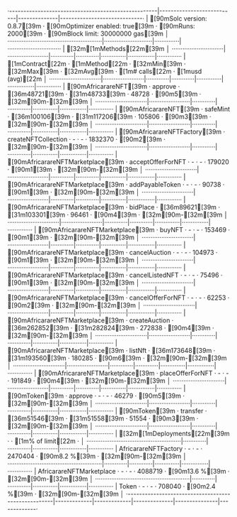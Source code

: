 ·----------------------------------------------------|---------------------------|--------------|-----------------------------·
|                [90mSolc version: 0.8.7[39m                 ·  [90mOptimizer enabled: true[39m  ·  [90mRuns: 2000[39m  ·  [90mBlock limit: 30000000 gas[39m  │
·····················································|···························|··············|······························
|  [32m[1mMethods[22m[39m                                                                                                                    │
·····························|·······················|·············|·············|··············|···············|··············
|  [1mContract[22m                  ·  [1mMethod[22m               ·  [32mMin[39m        ·  [32mMax[39m        ·  [32mAvg[39m         ·  [1m# calls[22m      ·  [1musd (avg)[22m  │
·····························|·······················|·············|·············|··············|···············|··············
|  [90mAfricarareNFT[39m             ·  approve              ·      [36m48721[39m  ·      [31m48733[39m  ·       48728  ·            [90m5[39m  ·          [32m[90m-[32m[39m  │
·····························|·······················|·············|·············|··············|···············|··············
|  [90mAfricarareNFT[39m             ·  safeMint             ·     [36m100106[39m  ·     [31m117206[39m  ·      105806  ·            [90m3[39m  ·          [32m[90m-[32m[39m  │
·····························|·······················|·············|·············|··············|···············|··············
|  [90mAfricarareNFTFactory[39m      ·  createNFTCollection  ·          -  ·          -  ·     1832370  ·            [90m2[39m  ·          [32m[90m-[32m[39m  │
·····························|·······················|·············|·············|··············|···············|··············
|  [90mAfricarareNFTMarketplace[39m  ·  acceptOfferForNFT    ·          -  ·          -  ·      179020  ·            [90m1[39m  ·          [32m[90m-[32m[39m  │
·····························|·······················|·············|·············|··············|···············|··············
|  [90mAfricarareNFTMarketplace[39m  ·  addPayableToken      ·          -  ·          -  ·       90738  ·            [90m1[39m  ·          [32m[90m-[32m[39m  │
·····························|·······················|·············|·············|··············|···············|··············
|  [90mAfricarareNFTMarketplace[39m  ·  bidPlace             ·      [36m89621[39m  ·     [31m103301[39m  ·       96461  ·            [90m4[39m  ·          [32m[90m-[32m[39m  │
·····························|·······················|·············|·············|··············|···············|··············
|  [90mAfricarareNFTMarketplace[39m  ·  buyNFT               ·          -  ·          -  ·      153469  ·            [90m1[39m  ·          [32m[90m-[32m[39m  │
·····························|·······················|·············|·············|··············|···············|··············
|  [90mAfricarareNFTMarketplace[39m  ·  cancelAuction        ·          -  ·          -  ·      104973  ·            [90m1[39m  ·          [32m[90m-[32m[39m  │
·····························|·······················|·············|·············|··············|···············|··············
|  [90mAfricarareNFTMarketplace[39m  ·  cancelListedNFT      ·          -  ·          -  ·       75496  ·            [90m1[39m  ·          [32m[90m-[32m[39m  │
·····························|·······················|·············|·············|··············|···············|··············
|  [90mAfricarareNFTMarketplace[39m  ·  cancelOfferForNFT    ·          -  ·          -  ·       62253  ·            [90m2[39m  ·          [32m[90m-[32m[39m  │
·····························|·······················|·············|·············|··············|···············|··············
|  [90mAfricarareNFTMarketplace[39m  ·  createAuction        ·     [36m262852[39m  ·     [31m282824[39m  ·      272838  ·            [90m4[39m  ·          [32m[90m-[32m[39m  │
·····························|·······················|·············|·············|··············|···············|··············
|  [90mAfricarareNFTMarketplace[39m  ·  listNft              ·     [36m173648[39m  ·     [31m193560[39m  ·      180285  ·            [90m6[39m  ·          [32m[90m-[32m[39m  │
·····························|·······················|·············|·············|··············|···············|··············
|  [90mAfricarareNFTMarketplace[39m  ·  placeOfferForNFT     ·          -  ·          -  ·      191849  ·            [90m4[39m  ·          [32m[90m-[32m[39m  │
·····························|·······················|·············|·············|··············|···············|··············
|  [90mToken[39m                     ·  approve              ·          -  ·          -  ·       46279  ·            [90m5[39m  ·          [32m[90m-[32m[39m  │
·····························|·······················|·············|·············|··············|···············|··············
|  [90mToken[39m                     ·  transfer             ·      [36m51546[39m  ·      [31m51558[39m  ·       51554  ·            [90m3[39m  ·          [32m[90m-[32m[39m  │
·····························|·······················|·············|·············|··············|···············|··············
|  [32m[1mDeployments[22m[39m                                       ·                                          ·  [1m% of limit[22m   ·             │
·····················································|·············|·············|··············|···············|··············
|  AfricarareNFTFactory                              ·          -  ·          -  ·     2470404  ·        [90m8.2 %[39m  ·          [32m[90m-[32m[39m  │
·····················································|·············|·············|··············|···············|··············
|  AfricarareNFTMarketplace                          ·          -  ·          -  ·     4088719  ·       [90m13.6 %[39m  ·          [32m[90m-[32m[39m  │
·····················································|·············|·············|··············|···············|··············
|  Token                                             ·          -  ·          -  ·      708040  ·        [90m2.4 %[39m  ·          [32m[90m-[32m[39m  │
·----------------------------------------------------|-------------|-------------|--------------|---------------|-------------·